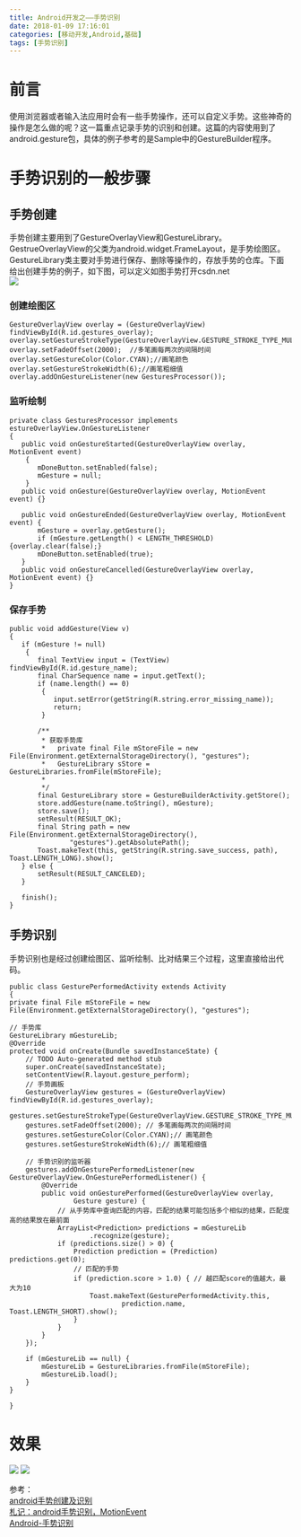 ```yaml
---
title: Android开发之——手势识别
date: 2018-01-09 17:16:01
categories: [移动开发,Android,基础]
tags: [手势识别]
---
```

# 前言
使用浏览器或者输入法应用时会有一些手势操作，还可以自定义手势。这些神奇的操作是怎么做的呢？这一篇重点记录手势的识别和创建。这篇的内容使用到了android.gesture包，具体的例子参考的是Sample中的GestureBuilder程序。 

# 手势识别的一般步骤

## 手势创建 
手势创建主要用到了GestureOverlayView和GestureLibrary。GestrueOverlayView的父类为android.widget.FrameLayout，是手势绘图区。GestureLibrary类主要对手势进行保存、删除等操作的，存放手势的仓库。下面给出创建手势的例子，如下图，可以定义如图手势打开csdn.net  
![][1]
### 创建绘图区

	GestureOverlayView overlay = (GestureOverlayView) findViewById(R.id.gestures_overlay);  
    overlay.setGestureStrokeType(GestureOverlayView.GESTURE_STROKE_TYPE_MULTIPLE);    
    overlay.setFadeOffset(2000);  //多笔画每两次的间隔时间  
    overlay.setGestureColor(Color.CYAN);//画笔颜色  
    overlay.setGestureStrokeWidth(6);//画笔粗细值   
    overlay.addOnGestureListener(new GesturesProcessor());  
### 监听绘制

	private class GesturesProcessor implements estureOverlayView.OnGestureListener 
	{  
       public void onGestureStarted(GestureOverlayView overlay, MotionEvent event) 
		{  
           mDoneButton.setEnabled(false);  
           mGesture = null;  
       	}  
       public void onGesture(GestureOverlayView overlay, MotionEvent event) {}  
  
       public void onGestureEnded(GestureOverlayView overlay, MotionEvent event) {  
           mGesture = overlay.getGesture();  
           if (mGesture.getLength() < LENGTH_THRESHOLD) {overlay.clear(false);}  
           mDoneButton.setEnabled(true);  
       }  
       public void onGestureCancelled(GestureOverlayView overlay, MotionEvent event) {}  
	}  
### 保存手势

	public void addGesture(View v) 
	{  
       if (mGesture != null) 
		{  
           final TextView input = (TextView) findViewById(R.id.gesture_name);  
           final CharSequence name = input.getText();  
           if (name.length() == 0) 
			{  
               input.setError(getString(R.string.error_missing_name));  
               return;  
        	}  
  
           /** 
            * 获取手势库 
            *   private final File mStoreFile = new File(Environment.getExternalStorageDirectory(), "gestures"); 
            *   GestureLibrary sStore = GestureLibraries.fromFile(mStoreFile); 
            *  
            */  
           final GestureLibrary store = GestureBuilderActivity.getStore();  
           store.addGesture(name.toString(), mGesture);  
           store.save();  
           setResult(RESULT_OK);  
           final String path = new File(Environment.getExternalStorageDirectory(),  
                   "gestures").getAbsolutePath();  
           Toast.makeText(this, getString(R.string.save_success, path), Toast.LENGTH_LONG).show();  
       } else {  
           setResult(RESULT_CANCELED);  
       }  
  
       finish();  
	}  
## 手势识别
手势识别也是经过创建绘图区、监听绘制、比对结果三个过程，这里直接给出代码。  

	public class GesturePerformedActivity extends Activity 
	{  
    private final File mStoreFile = new File(Environment.getExternalStorageDirectory(), "gestures");  
  
    // 手势库  
    GestureLibrary mGestureLib;  
    @Override  
    protected void onCreate(Bundle savedInstanceState) {  
        // TODO Auto-generated method stub  
        super.onCreate(savedInstanceState);  
        setContentView(R.layout.gesture_perform);  
        // 手势画板  
        GestureOverlayView gestures = (GestureOverlayView) findViewById(R.id.gestures_overlay);  
        gestures.setGestureStrokeType(GestureOverlayView.GESTURE_STROKE_TYPE_MULTIPLE);  
        gestures.setFadeOffset(2000); // 多笔画每两次的间隔时间  
        gestures.setGestureColor(Color.CYAN);// 画笔颜色  
        gestures.setGestureStrokeWidth(6);// 画笔粗细值  
  
        // 手势识别的监听器  
        gestures.addOnGesturePerformedListener(new GestureOverlayView.OnGesturePerformedListener() {  
            @Override  
            public void onGesturePerformed(GestureOverlayView overlay,  
                    Gesture gesture) {  
                // 从手势库中查询匹配的内容，匹配的结果可能包括多个相似的结果，匹配度高的结果放在最前面  
                ArrayList<Prediction> predictions = mGestureLib  
                        .recognize(gesture);      
                if (predictions.size() > 0) {  
                    Prediction prediction = (Prediction) predictions.get(0);  
                    // 匹配的手势  
                    if (prediction.score > 1.0) { // 越匹配score的值越大，最大为10  
                        Toast.makeText(GesturePerformedActivity.this,  
                                prediction.name, Toast.LENGTH_SHORT).show();  
                    }  
                }  
            }  
        });  
  
        if (mGestureLib == null) {  
            mGestureLib = GestureLibraries.fromFile(mStoreFile);  
            mGestureLib.load();  
        }  
    }  
  
	} 
# 效果
![][2] 
![][3]   

参考：  
[android手势创建及识别][4]   
[札记：android手势识别，MotionEvent][5]  
[Android-手势识别][6]



[1]: http://p0kng3270.bkt.clouddn.com/create-gesture
[2]: http://p0kng3270.bkt.clouddn.com/gesture-draw.png
[3]: http://p0kng3270.bkt.clouddn.com/gesture-sample.png
[4]: https://www.cnblogs.com/xyzlmn/p/3442241.html
[5]: https://www.cnblogs.com/everhad/p/6075716.html  
[6]: http://blog.csdn.net/LABLENET/article/details/48105089  

